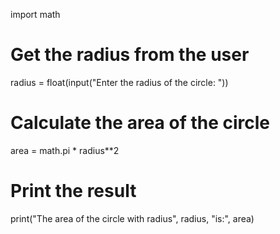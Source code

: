 import math

# Get the radius from the user
radius = float(input("Enter the radius of the circle: "))

# Calculate the area of the circle
area = math.pi * radius**2

# Print the result
print("The area of the circle with radius", radius, "is:", area)
